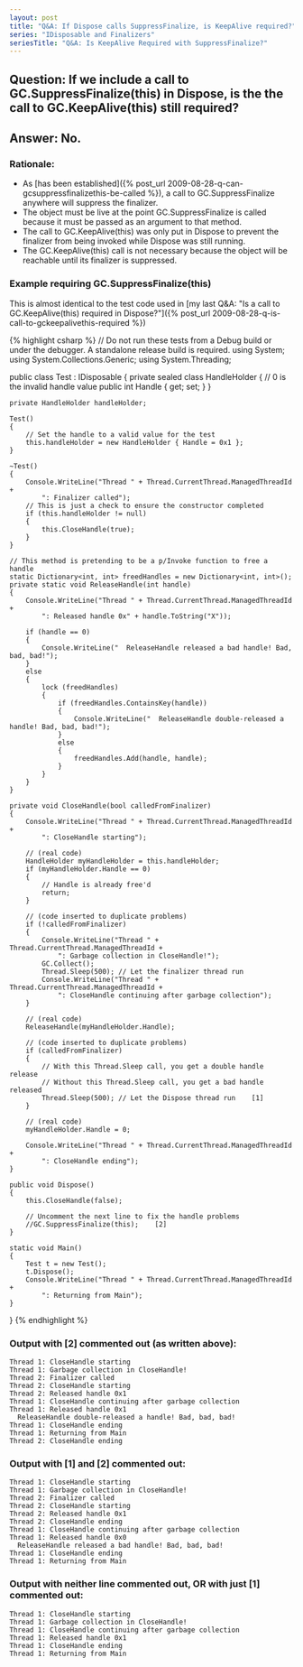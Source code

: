 ```yaml
---
layout: post
title: "Q&A: If Dispose calls SuppressFinalize, is KeepAlive required?"
series: "IDisposable and Finalizers"
seriesTitle: "Q&A: Is KeepAlive Required with SuppressFinalize?"
---
```

## Question: If we include a call to GC.SuppressFinalize(this) in Dispose, is the the call to GC.KeepAlive(this) still required?

## Answer: No.

### Rationale:

- As [has been established]({% post_url 2009-08-28-q-can-gcsuppressfinalizethis-be-called %}), a call to GC.SuppressFinalize anywhere will suppress the finalizer.
- The object must be live at the point GC.SuppressFinalize is called because it must be passed as an argument to that method.
- The call to GC.KeepAlive(this) was only put in Dispose to prevent the finalizer from being invoked while Dispose was still running.
- The GC.KeepAlive(this) call is not necessary because the object will be reachable until its finalizer is suppressed.

### Example requiring GC.SuppressFinalize(this)

This is almost identical to the test code used in [my last Q&A: "Is a call to GC.KeepAlive(this) required in Dispose?"]({% post_url 2009-08-28-q-is-call-to-gckeepalivethis-required %})

{% highlight csharp %}
// Do not run these tests from a Debug build or under the debugger. A standalone release build is required.
using System;
using System.Collections.Generic;
using System.Threading;
 
public class Test : IDisposable
{
    private sealed class HandleHolder
    {
        // 0 is the invalid handle value
        public int Handle { get; set; }
    }
 
    private HandleHolder handleHolder;
 
    Test()
    {
        // Set the handle to a valid value for the test
        this.handleHolder = new HandleHolder { Handle = 0x1 };
    }
 
    ~Test()
    {
        Console.WriteLine("Thread " + Thread.CurrentThread.ManagedThreadId +
            ": Finalizer called");
        // This is just a check to ensure the constructor completed
        if (this.handleHolder != null)
        {
            this.CloseHandle(true);
        }
    }
 
    // This method is pretending to be a p/Invoke function to free a handle
    static Dictionary<int, int> freedHandles = new Dictionary<int, int>();
    private static void ReleaseHandle(int handle)
    {
        Console.WriteLine("Thread " + Thread.CurrentThread.ManagedThreadId +
            ": Released handle 0x" + handle.ToString("X"));
 
        if (handle == 0)
        {
            Console.WriteLine("  ReleaseHandle released a bad handle! Bad, bad, bad!");
        }
        else
        {
            lock (freedHandles)
            {
                if (freedHandles.ContainsKey(handle))
                {
                    Console.WriteLine("  ReleaseHandle double-released a handle! Bad, bad, bad!");
                }
                else
                {
                    freedHandles.Add(handle, handle);
                }
            }
        }
    }
 
    private void CloseHandle(bool calledFromFinalizer)
    {
        Console.WriteLine("Thread " + Thread.CurrentThread.ManagedThreadId +
            ": CloseHandle starting");
 
        // (real code)
        HandleHolder myHandleHolder = this.handleHolder;
        if (myHandleHolder.Handle == 0)
        {
            // Handle is already free'd
            return;
        }
 
        // (code inserted to duplicate problems)
        if (!calledFromFinalizer)
        {
            Console.WriteLine("Thread " + Thread.CurrentThread.ManagedThreadId +
                ": Garbage collection in CloseHandle!");
            GC.Collect();
            Thread.Sleep(500); // Let the finalizer thread run
            Console.WriteLine("Thread " + Thread.CurrentThread.ManagedThreadId +
                ": CloseHandle continuing after garbage collection");
        }
 
        // (real code)
        ReleaseHandle(myHandleHolder.Handle);
 
        // (code inserted to duplicate problems)
        if (calledFromFinalizer)
        {
            // With this Thread.Sleep call, you get a double handle release
            // Without this Thread.Sleep call, you get a bad handle released
            Thread.Sleep(500); // Let the Dispose thread run    [1]
        }
 
        // (real code)
        myHandleHolder.Handle = 0;
 
        Console.WriteLine("Thread " + Thread.CurrentThread.ManagedThreadId +
            ": CloseHandle ending");
    }
 
    public void Dispose()
    {
        this.CloseHandle(false);
         
        // Uncomment the next line to fix the handle problems
        //GC.SuppressFinalize(this);    [2]
    }
 
    static void Main()
    {
        Test t = new Test();
        t.Dispose();
        Console.WriteLine("Thread " + Thread.CurrentThread.ManagedThreadId +
            ": Returning from Main");
    }
}
{% endhighlight %}

### Output with [2] commented out (as written above):

    Thread 1: CloseHandle starting
    Thread 1: Garbage collection in CloseHandle!
    Thread 2: Finalizer called
    Thread 2: CloseHandle starting
    Thread 2: Released handle 0x1
    Thread 1: CloseHandle continuing after garbage collection
    Thread 1: Released handle 0x1
      ReleaseHandle double-released a handle! Bad, bad, bad!
    Thread 1: CloseHandle ending
    Thread 1: Returning from Main
    Thread 2: CloseHandle ending

### Output with [1] and [2] commented out:

    Thread 1: CloseHandle starting
    Thread 1: Garbage collection in CloseHandle!
    Thread 2: Finalizer called
    Thread 2: CloseHandle starting
    Thread 2: Released handle 0x1
    Thread 2: CloseHandle ending
    Thread 1: CloseHandle continuing after garbage collection
    Thread 1: Released handle 0x0
      ReleaseHandle released a bad handle! Bad, bad, bad!
    Thread 1: CloseHandle ending
    Thread 1: Returning from Main

### Output with neither line commented out, OR with just [1] commented out:

    Thread 1: CloseHandle starting
    Thread 1: Garbage collection in CloseHandle!
    Thread 1: CloseHandle continuing after garbage collection
    Thread 1: Released handle 0x1
    Thread 1: CloseHandle ending
    Thread 1: Returning from Main

